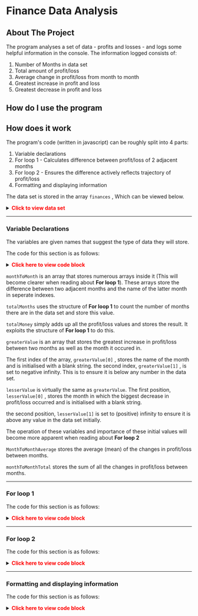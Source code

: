 # Finance Data Analysis

## About The Project

The program analyses a set of data - profits and losses - and logs some helpful information in the console. The information logged consists of:

1. Number of Months in data set
2. Total amount of profit/loss 
3. Average change in profit/loss from month to month
4. Greatest increase in profit and loss
5. Greatest decrease in profit and loss


## How do I use the program

## How does it work

The program's code (written in javascript) can be roughly split into 4 parts:

1. Variable declarations
2. For loop 1 - Calculates difference between profit/loss of 2 adjacent months
3. For loop 2 - Ensures the difference actively reflects trajectory of profit/loss 
4. Formatting and displaying information

The data set is stored in the array `finances` , Which can be viewed below.

<details>
**<summary><b><span style ="color: red;">Click to view data set</span></b></summary>

var finances = [

  ['Jan-2010', 867884],
  
  ['Feb-2010', 984655],
  
  ['Mar-2010', 322013],
  
  ['Apr-2010', -69417],
  
  ['May-2010', 310503],
  
  ['Jun-2010', 522857],
  
  ['Jul-2010', 1033096],
  
  ['Aug-2010', 604885],
  
  ['Sep-2010', -216386],
  
  ['Oct-2010', 477532],
  
  ['Nov-2010', 893810],
  
  ['Dec-2010', -80353],
  
  ['Jan-2011', 779806],
  
  ['Feb-2011', -335203],
  
  ['Mar-2011', 697845],
  
  ['Apr-2011', 793163],
  
  ['May-2011', 485070],
  
  ['Jun-2011', 584122],
  
  ['Jul-2011', 62729],
  
  ['Aug-2011', 668179],
  
  ['Sep-2011', 899906],
  
  ['Oct-2011', 834719],
  
  ['Nov-2011', 132003],
  
  ['Dec-2011', 309978],
  
  ['Jan-2012', -755566],
  
  ['Feb-2012', 1170593],
  
  ['Mar-2012', 252788],
  
  ['Apr-2012', 1151518],
  
  ['May-2012', 817256],
  
  ['Jun-2012', 570757],
  
  ['Jul-2012', 506702],
  
  ['Aug-2012', -1022534],
  
  ['Sep-2012', 475062],
  
  ['Oct-2012', 779976],
  
  ['Nov-2012', 144175],
  
  ['Dec-2012', 542494],
  
  ['Jan-2013', 359333],
  
  ['Feb-2013', 321469],
  
  ['Mar-2013', 67780],
  
  ['Apr-2013', 471435],
  
  ['May-2013', 565603],
  
  ['Jun-2013', 872480],
  
  ['Aug-2013', 999942],
  
  ['Sep-2013', -1196225],
  
  ['Oct-2013', 268997],
  
  ['Nov-2013', -687986],
  
  ['Dec-2013', 1150461],
  
  ['Jan-2014', 682458],
  
  ['Feb-2014', 617856],
  
  ['Mar-2014', 824098],
  
  ['Apr-2014', 581943],
  
  ['May-2014', 132864],
  
  ['Jun-2014', 448062],
  
  ['Jul-2014', 689161],
  
  ['Aug-2014', 800701],
  
  ['Sep-2014', 1166643],
  
  ['Oct-2014', 947333],
  
  ['Nov-2014', 578668],
  
  ['Dec-2014', 988505],
  
  ['Jan-2015', 1139715],
  
  ['Feb-2015', 1029471],
  
  ['Mar-2015', 687533],
  
  ['Apr-2015', -524626],
  
  ['May-2015', 158620],
  
  ['Jun-2015', 87795],
  
  ['Jul-2015', 423389],
  
  ['Aug-2015', 840723],
  
  ['Sep-2015', 568529],
  
  ['Oct-2015', 332067],
  
  ['Nov-2015', 989499],
  
  ['Dec-2015', 778237],
  
  ['Jan-2016', 650000],
  
  ['Feb-2016', -1100387],
  
  ['Mar-2016', -174946],
  
  ['Apr-2016', 757143],
  
  ['May-2016', 445709],
  
  ['Jun-2016', 712961],
  
  ['Jul-2016', -1163797],
  
  ['Aug-2016', 569899],
  
  ['Sep-2016', 768450],
  
  ['Oct-2016', 102685],
  
  ['Nov-2016', 795914],
  
  ['Dec-2016', 60988],
  
  ['Jan-2017', 138230],
  
  ['Feb-2017', 671099],
  
];

</details>


---
### Variable Declarations

The variables are given names that suggest the type of data they will store.

The code for this section is as follows: 

<details>
<summary><b><span style ="color: red;">Click here to view code block </span></b></summary>


```
var monthToMonth = [];

var totalMonths = 0;;
var totalMoney = 0;

var greaterValue = ['', Infinity * -1]
var lesserValue = ['', Infinity]

var monthToMonthAverage = 0;
var monthToMonthTotal = 0;

```

</details>

`monthToMonth` is an array that stores numerous arrays inside it (This will become clearer when reading about **For loop 1**). These arrays store the difference between two adjacent months and the name of the latter month in seperate indexes.

`totalMonths` uses the structure of **For loop 1** to count the number of months there are in the data set and store this value.

`totalMoney` simply adds up all the profit/loss values and stores the result. It exploits the structure of **For loop 1** to do this.

`greaterValue` is an array that stores the greatest increase in profit/loss between two months as well as the month it occured in. 

The first index of the array, `greaterValue[0]` , stores the name of the month and is initialised with a blank string. the second index, `greaterValue[1]` , is set to negative infinity. This is to ensure it is below any number in the data set. 

`lesserValue` is virtually the same as `greaterValue`. The first position, `lesserValue[0]` , stores the month in which the biggest decrease in profit/loss occurred and is initialised with a blank string.

the second position, `lesserValue[1]` is set to (positive) infinity to ensure it is above any value in the data set initially.

The operation of these variables and importance of these initial values will become more apparent when reading about **For loop 2**

`MonthToMonthAverage` stores the average (mean) of the changes in profit/loss between months.

`monthToMonthTotal` stores the sum of all the changes in profit/loss between months.

---

### For loop 1



The code for this section is as follows: 

<details>
<summary><b><span style ="color: red;">Click here to view code block </span> </b></summary>

```
for(var i=0; i<finances.length; i++){ 
  
  totalMonths++;
  
  totalMoney += finances[i][1];


  if(i>0 && i<finances.length){

    monthToMonth.push([]);

    monthToMonth[i-1][1] = finances[i-1][1] - finances[i][1]; 
    
    monthToMonth[i-1][0] = finances[i][0];

     if(finances[i-1][1] > finances[i][1] && monthToMonth[i-1][1] > 0){
      monthToMonth[i-1][1] *=-1; 
     }
     
     else if(finances[i-1][1] < finances[i][1] && monthToMonth[i-1][1] < 0){
      monthToMonth[i-1][1]*=-1; //change to positive to reflect increase
     }
  }
}


for(var j=0; j<monthToMonth.length; j++){

  monthToMonthTotal+=monthToMonth[j][1];


```

</details>


---

### For loop 2

The code for this section is as follows: 

<details>
<summary><b><span style ="color: red;">Click here to view code block </span> </b></summary>

```

if(j>0){ 
    

    if(monthToMonth[j-1][1] > monthToMonth[j][1] && monthToMonth[j-1][1] > greaterValue[1]){
      greaterValue[1] = monthToMonth[j-1][1]; 
      greaterValue[0] = monthToMonth[j-1][0];
    }
    
    else if(monthToMonth[j-1][1] < monthToMonth[j][1] && monthToMonth[j][1] > greaterValue[1]){
      greaterValue[1] = monthToMonth[j][1];
      greaterValue[0] = monthToMonth[j][0];
    }
    

    else if(monthToMonth[j-1][1] < monthToMonth[j][1] && monthToMonth[j-1][1] < lesserValue[1]){
      lesserValue[1] = monthToMonth[j-1][1]; 
      lesserValue[0] = monthToMonth[j-1][0];
    }
    
    else if(monthToMonth[j-1][1] > monthToMonth[j][1] && monthToMonth[j-1][1] < lesserValue[1]){
      lesserValue[1] = monthToMonth[j][1]; 
      lesserValue[0] = monthToMonth[j][0];
    }
  }
  
  monthToMonthAverage = monthToMonthTotal / monthToMonth.length;
}

```

</details>


---

### Formatting and displaying information

The code for this section is as follows: 

<details>
<summary><b><span style ="color: red;">Click here to view code block </span> </b></summary>

```

var lesserValueString = lesserValue[1].toString();
lesserValueString = lesserValueString.slice(0,1) + '$' + lesserValueString.slice(1);

lesserValue[1] = lesserValueString;

var greatestDecreaseDisplay = (lesserValue[0] + ' (' + lesserValue[1] + ')') //concatenates both indexes of lesserValue to make it more readable

//greaterValue[1] (The numeric finance data) converted to string and concatenated with ($) sign. This new string is assigned to greaterValue[1] to be displayed in console 

var greaterValueString = greaterValue[1].toString();
greaterValueString = ( '$' + greaterValueString)
greaterValue[1] = greaterValueString;

var greatestincreaseDisplay = (greaterValue[0] + ' (' + greaterValue[1] + ')') //concatenates both indexes of greaterValue to make it more readable


//monthToMonthAverage rounded to 2dp and converted to string. then it's sliced to put (-) sign at start rather than after dollar sign;

var averageChangeString = monthToMonthAverage.toFixed(2).toString();

averageChangeString = averageChangeString.slice(0,1) + '$' + averageChangeString.slice(1);


console.log('Financial Analysis');
console.log('------------------------------------------------')
console.log('')

console.log('Total Months: ' + totalMonths);
console.log('')
console.log('Total Profit/Loss: $' + totalMoney);
console.log('')
console.log('Average change: ' + averageChangeString);
console.log('')
console.log('Greatest increase in profits/losses: ' + greatestincreaseDisplay);
console.log('')
console.log('Greatest decrease in profits/losses: ' + greatestDecreaseDisplay);

```

</details> 







